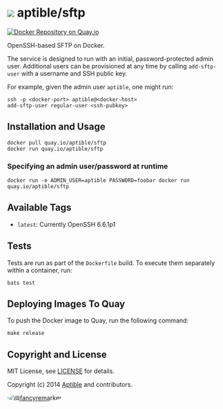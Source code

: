 # ![](https://gravatar.com/avatar/11d3bc4c3163e3d238d558d5c9d98efe?s=64) aptible/sftp

[![Docker Repository on Quay.io](https://quay.io/repository/aptible/sftp/status)](https://quay.io/repository/aptible/sftp)

OpenSSH-based SFTP on Docker.

The service is designed to run with an initial, password-protected admin user. Additional users can be provisioned at any time by calling `add-sftp-user` with a username and SSH public key.

For example, given the admin user `aptible`, one might run:

    ssh -p <docker-port> aptible@<docker-host>
    add-sftp-user regular-user <ssh-pubkey>

## Installation and Usage

    docker pull quay.io/aptible/sftp
    docker run quay.io/aptible/sftp

### Specifying an admin user/password at runtime

    docker run -e ADMIN_USER=aptible PASSWORD=foobar docker run quay.io/aptible/sftp

## Available Tags

* `latest`: Currently OpenSSH 6.6.1p1

## Tests

Tests are run as part of the `Dockerfile` build. To execute them separately within a container, run:

    bats test

## Deploying Images To Quay

To push the Docker image to Quay, run the following command:

    make release

## Copyright and License

MIT License, see [LICENSE](LICENSE.md) for details.

Copyright (c) 2014 [Aptible](https://www.aptible.com) and contributors.

[<img src="https://s.gravatar.com/avatar/f7790b867ae619ae0496460aa28c5861?s=60" style="border-radius: 50%;" alt="@fancyremarker" />](https://github.com/fancyremarker)

